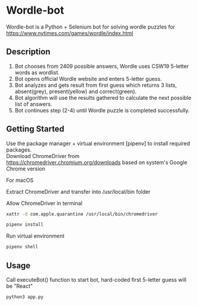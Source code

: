 # Wordle-bot

Wordle-bot is a Python + Selenium bot for solving wordle puzzles for https://www.nytimes.com/games/wordle/index.html

## Description
1. Bot chooses from 2409 possible answers, Wordle uses CSW19 5-letter words as wordlist.
2. Bot opens official Wordle website and enters 5-letter guess.
3. Bot analyzes and gets result from first guess which returns 3 lists, absent(grey), present(yellow) and correct(green).
4. Bot algorithm will use the results gathered to calculate the next possible list of answers.
5. Bot continues step (2-4) until Wordle puzzle is completed successfully.

## Getting Started

Use the package manager + virtual environment [pipenv] to install required packages.
<br>
Download ChromeDriver from https://chromedriver.chromium.org/downloads based on system's Google Chrome version

For macOS

Extract ChromeDriver and transfer into /usr/local/bin folder

Allow ChromeDriver in terminal 

```bash
xattr -d com.apple.quarantine /usr/local/bin/chromedriver
```

```bash
pipenv install
```

Run virtual environment

```bash
pipenv shell
```


## Usage

Call executeBot() function to start bot, hard-coded first 5-letter guess will be "React"

```python
python3 app.py
```

